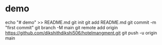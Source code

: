 # demo
echo "# demo" >> README.md
git init 
git add README.md
git commit -m "first commit"
git branch -M main
git remote add origin https://github.com/dikshithdikshi506/hotelmangment.git
git push -u origin main 
